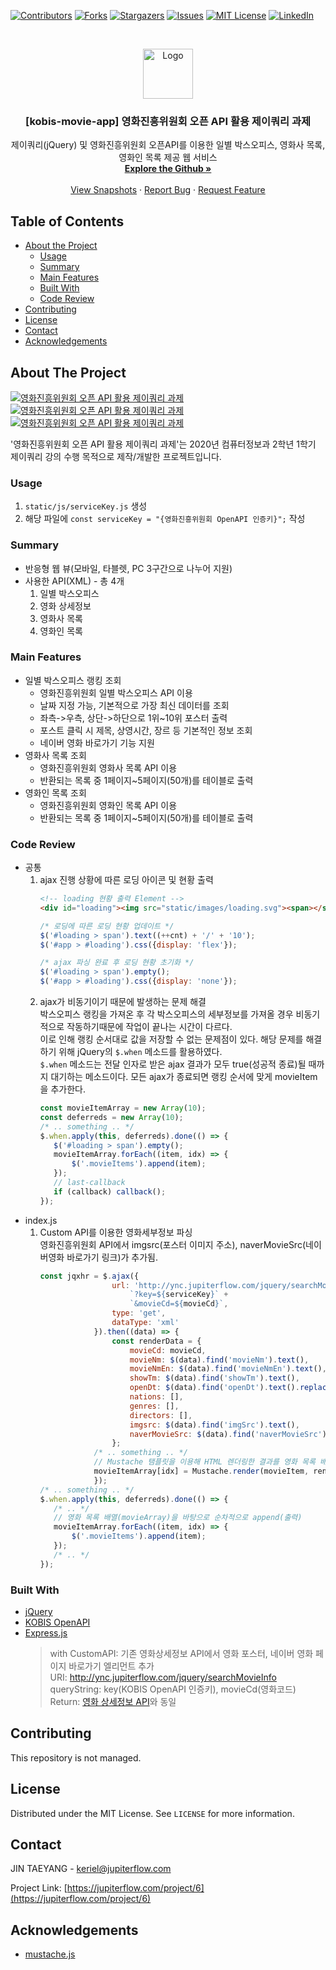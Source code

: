 <!--
*** Thanks for checking out this README Template. If you have a suggestion that would
*** make this better, please fork the repo and create a pull request or simply open
*** an issue with the tag "enhancement".
*** Thanks again! Now go create something AMAZING! :D
-->


<!-- PROJECT SHIELDS -->
<!--
*** I'm using markdown "reference style" links for readability.
*** Reference links are enclosed in brackets [ ] instead of parentheses ( ).
*** See the bottom of this document for the declaration of the reference variables
*** for contributors-url, forks-url, etc. This is an optional, concise syntax you may use.
*** https://www.markdownguide.org/basic-syntax/#reference-style-links
-->
[![Contributors][contributors-shield]][contributors-url]
[![Forks][forks-shield]][forks-url]
[![Stargazers][stars-shield]][stars-url]
[![Issues][issues-shield]][issues-url]
[![MIT License][license-shield]][license-url]
[![LinkedIn][linkedin-shield]][linkedin-url]



<!-- PROJECT LOGO -->
<br />
<p align="center">
  <a href="https://github.com/960813/jquery-kobis-app">
    <img src="https://github.com/960813/jquery-kobis-app/blob/master/_data/README.png?raw=true" alt="Logo" width="80" height="80">
  </a>

  <h3 align="center">[kobis-movie-app] 영화진흥위원회 오픈 API 활용 제이쿼리 과제</h3>

  <p align="center">
    제이쿼리(jQuery) 및 영화진흥위원회 오픈API를 이용한 일별 박스오피스, 영화사 목록, 영화인 목록 제공 웹 서비스
    <br />
    <a href="https://github.com/960813/jquery-kobis-app"><strong>Explore the Github »</strong></a>
    <br />
    <br />
    <a href="https://jupiterflow.com/project/6">View Snapshots</a>
    ·
    <a href="https://github.com/960813/jquery-kobis-app/issues">Report Bug</a>
    ·
    <a href="https://github.com/960813/jquery-kobis-app/issues">Request Feature</a>
  </p>
</p>


<!-- TABLE OF CONTENTS -->
## Table of Contents

* [About the Project](#about-the-project)
  * [Usage](#usage)
  * [Summary](#summary)
  * [Main Features](#main-features)
  * [Built With](#built-with)
  * [Code Review](#code-review)
* [Contributing](#contributing)
* [License](#license)
* [Contact](#contact)
* [Acknowledgements](#acknowledgements)



<!-- ABOUT THE PROJECT -->
## About The Project
[![영화진흥위원회 오픈 API 활용 제이쿼리 과제][product-screenshot-1]](https://jupiterflow.com/project/6)
[![영화진흥위원회 오픈 API 활용 제이쿼리 과제][product-screenshot-2]](https://jupiterflow.com/project/6)
[![영화진흥위원회 오픈 API 활용 제이쿼리 과제][product-screenshot-3]](https://jupiterflow.com/project/6)

'영화진흥위원회 오픈 API 활용 제이쿼리 과제'는 2020년 컴퓨터정보과 2학년 1학기 제이쿼리 강의 수행 목적으로 제작/개발한 프로젝트입니다. 

### Usage
1. `static/js/serviceKey.js` 생성
2. 해당 파일에 `const serviceKey = "{영화진흥위원회 OpenAPI 인증키}";` 작성

### Summary
* 반응형 웹 뷰(모바일, 타블렛, PC 3구간으로 나누어 지원)
* 사용한 API(XML) - 총 4개
    1. 일별 박스오피스
    2. 영화 상세정보
    3. 영화사 목록
    4. 영화인 목록

### Main Features
* 일별 박스오피스 랭킹 조회
    * 영화진흥위원회 일별 박스오피스 API 이용 
    * 날짜 지정 가능, 기본적으로 가장 최신 데이터를 조회
    * 좌측->우측, 상단->하단으로 1위~10위 포스터 출력
    * 포스트 클릭 시 제목, 상영시간, 장르 등 기본적인 정보 조회
    * 네이버 영화 바로가기 기능 지원
* 영화사 목록 조회
    * 영화진흥위원회 영화사 목록 API 이용
    * 반환되는 목록 중 1페이지~5페이지(50개)를 테이블로 출력
* 영화인 목록 조회
    * 영화진흥위원회 영화인 목록 API 이용
    * 반환되는 목록 중 1페이지~5페이지(50개)를 테이블로 출력
      
### Code Review
* 공통
    1. ajax 진행 상황에 따른 로딩 아이콘 및 현황 출력
        ```html
        <!-- loading 현황 출력 Element -->
        <div id="loading"><img src="static/images/loading.svg"><span></span></div>
        ```
        ```javascript
        /* 로딩에 따른 로딩 현황 업데이트 */
        $('#loading > span').text((++cnt) + '/' + '10');
        $('#app > #loading').css({display: 'flex'});
       
        /* ajax 파싱 완료 후 로딩 현황 초기화 */
        $('#loading > span').empty();
        $('#app > #loading').css({display: 'none'});
        ```
    2. ajax가 비동기이기 때문에 발생하는 문제 해결  
        박스오피스 랭킹을 가져온 후 각 박스오피스의 세부정보를 가져올 경우 비동기적으로 작동하기때문에 작업이 끝나는 시간이 다르다.  
        이로 인해 랭킹 순서대로 값을 저장할 수 없는 문제점이 있다. 해당 문제를 해결하기 위해 jQuery의 `$.when` 메소드를 활용하였다.  
        `$.when` 메소드는 전달 인자로 받은 ajax 결과가 모두 true(성공적 종료)될 때까지 대기하는 메소드이다. 모든 ajax가 종료되면 랭킹 순서에 맞게 movieItem을 추가한다.
        ```javascript
        const movieItemArray = new Array(10);
        const deferreds = new Array(10);
        /* .. something .. */
        $.when.apply(this, deferreds).done(() => {
           $('#loading > span').empty();
           movieItemArray.forEach((item, idx) => {
               $('.movieItems').append(item);
           });
           // last-callback
           if (callback) callback();
        });
        ```
* index.js
    1. Custom API를 이용한 영화세부정보 파싱  
        영화진흥위원회 API에서 imgsrc(포스터 이미지 주소), naverMovieSrc(네이버영화 바로가기 링크)가 추가됨.
        ```javascript
        const jqxhr = $.ajax({
                        url: 'http://ync.jupiterflow.com/jquery/searchMovieInfo' +
                            `?key=${serviceKey}` +
                            `&movieCd=${movieCd}`,
                        type: 'get',
                        dataType: 'xml'
                    }).then((data) => {
                        const renderData = {
                            movieCd: movieCd,
                            movieNm: $(data).find('movieNm').text(),
                            movieNmEn: $(data).find('movieNmEn').text(),
                            showTm: $(data).find('showTm').text(),
                            openDt: $(data).find('openDt').text().replace(/(\d{4})(\d{2})(\d{2})/g, '$1년 $2월 $3일'),
                            nations: [],
                            genres: [],
                            directors: [],
                            imgsrc: $(data).find('imgSrc').text(),
                            naverMovieSrc: $(data).find('naverMovieSrc').text()
                        };
                    /* .. something .. */
                    // Mustache 탬플릿을 이용해 HTML 렌더링한 결과를 영화 목록 배열에 순위에 맞게끔 저장
                    movieItemArray[idx] = Mustache.render(movieItem, renderData);
                    });
        /* .. something .. */
        $.when.apply(this, deferreds).done(() => {
           /* .. */
           // 영화 목록 배열(movieArray)을 바탕으로 순차적으로 append(출력)
           movieItemArray.forEach((item, idx) => {
               $('.movieItems').append(item);
           });
           /* .. */
        });
        ```
       
### Built With
* [jQuery](https://jquery.com/)
* [KOBIS OpenAPI](http://www.kobis.or.kr/kobisopenapi/homepg/apiservice/searchServiceInfo.do)
* [Express.js](https://expressjs.com/)
    > with CustomAPI: 기존 영화상세정보 API에서 영화 포스터, 네이버 영화 페이지 바로가기 엘리먼트 추가  
     URI: http://ync.jupiterflow.com/jquery/searchMovieInfo  
     queryString: key(KOBIS OpenAPI 인증키), movieCd(영화코드)  
     Return: [영화 상세정보 API](http://www.kobis.or.kr/kobisopenapi/homepg/apiservice/searchServiceInfo.do)와 동일

<!-- CONTRIBUTING -->
## Contributing
This repository is not managed.

<!-- LICENSE -->
## License
Distributed under the MIT License. See `LICENSE` for more information.

<!-- CONTACT -->
## Contact
JIN TAEYANG - keriel@jupiterflow.com

Project Link: [https://jupiterflow.com/project/6](https://jupiterflow.com/project/6)

<!-- ACKNOWLEDGEMENTS -->
## Acknowledgements
* [mustache.js](https://mustache.github.io/)


<!-- MARKDOWN LINKS & IMAGES -->
<!-- https://www.markdownguide.org/basic-syntax/#reference-style-links -->
[contributors-shield]: https://img.shields.io/github/contributors/960813/jquery-kobis-app?style=flat-square
[contributors-url]: https://github.com/960813/jquery-kobis-app/graphs/contributors

[forks-shield]: https://img.shields.io/github/forks/960813/jquery-kobis-app?style=flat-square
[forks-url]: https://github.com/960813/jquery-kobis-app/network/members

[stars-shield]: https://img.shields.io/github/stars/960813/jquery-kobis-app?style=flat-square
[stars-url]: https://github.com/960813/jquery-kobis-app/stargazers

[issues-shield]: https://img.shields.io/github/issues/960813/jquery-kobis-app?style=flat-square

[issues-url]: https://github.com/960813/jquery-kobis-app/issues

[license-shield]: https://img.shields.io/github/license/960813/jquery-kobis-app?style=flat-square
[license-url]: https://github.com/960813/jquery-kobis-app/blob/master/LICENSE.txt

[linkedin-shield]: https://img.shields.io/badge/-LinkedIn-black.svg?style=flat-square&logo=linkedin&colorB=555
[linkedin-url]: https://linkedin.com/in/jupiterflow

[product-screenshot-1]: https://github.com/960813/jquery-kobis-app/blob/master/_data/001.JPG?raw=true
[product-screenshot-2]: https://github.com/960813/jquery-kobis-app/blob/master/_data/002.JPG?raw=true
[product-screenshot-3]: https://github.com/960813/jquery-kobis-app/blob/master/_data/003.JPG?raw=true